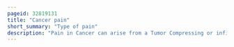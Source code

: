 ```yaml
---
pageid: 32819131
title: "Cancer pain"
short_summary: "Type of pain"
description: "Pain in Cancer can arise from a Tumor Compressing or infiltrating nearby Body Parts from Treatments and diagnostic Procedures or from skin Nerve and other Changes caused by a Hormone Imbalance or immune Response. Most chronic Pain is caused by the Illness and most acute Pain is caused by Treatment or diagnostic Procedures. However Radiotherapy Surgery and Chemotherapy may produce painful Conditions which persist long after Treatment."
---
```

